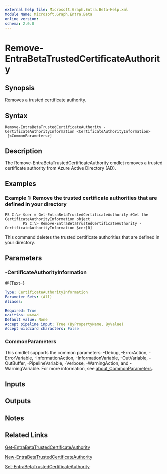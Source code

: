 ```yaml
---
external help file: Microsoft.Graph.Entra.Beta-Help.xml
Module Name: Microsoft.Graph.Entra.Beta
online version:
schema: 2.0.0
---
```


# Remove-EntraBetaTrustedCertificateAuthority

## Synopsis
Removes a trusted certificate authority.

## Syntax

```
Remove-EntraBetaTrustedCertificateAuthority -CertificateAuthorityInformation <CertificateAuthorityInformation>
 [<CommonParameters>]
```

## Description
The Remove-EntraBetaTrustedCertificateAuthority cmdlet removes a trusted certificate authority from Azure Active Directory (AD).

## Examples

### Example 1: Remove the trusted certificate authorities that are defined in your directory
```
PS C:\> $cer = Get-EntraBetaTrustedCertificateAuthority #Get the CertificateAuthorityInformation object
		PS C:\> Remove-EntraBetaTrustedCertificateAuthority -CertificateAuthorityInformation $cer[0]
```

This command deletes the trusted certificate authorities that are defined in your directory.

## Parameters

### -CertificateAuthorityInformation
@{Text=}

```yaml
Type: CertificateAuthorityInformation
Parameter Sets: (All)
Aliases:

Required: True
Position: Named
Default value: None
Accept pipeline input: True (ByPropertyName, ByValue)
Accept wildcard characters: False
```



### CommonParameters
This cmdlet supports the common parameters: -Debug, -ErrorAction, -ErrorVariable, -InformationAction, -InformationVariable, -OutVariable, -OutBuffer, -PipelineVariable, -Verbose, -WarningAction, and -WarningVariable. For more information, see [about_CommonParameters](https://go.microsoft.com/fwlink/?LinkID=113216).

## Inputs

## Outputs

## Notes

## Related Links

[Get-EntraBetaTrustedCertificateAuthority]()

[New-EntraBetaTrustedCertificateAuthority]()

[Set-EntraBetaTrustedCertificateAuthority]()

